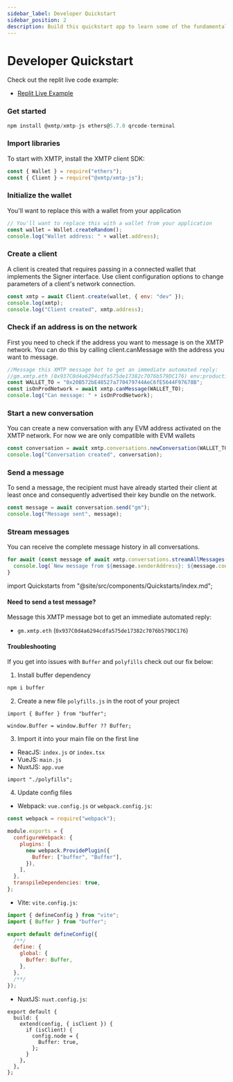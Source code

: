 ```yaml
---
sidebar_label: Developer Quickstart
sidebar_position: 2
description: Build this quickstart app to learn some of the fundamental concepts involved in building with XMTP.
---
```


# Developer Quickstart

Check out the replit live code example:

- [Replit Live Example](https://replit.com/@FabrizioGuespe/XMTP-Developer-Quickstart?v=1)

### Get started

```jsx
npm install @xmtp/xmtp-js ethers@5.7.0 qrcode-terminal
```

### Import libraries

To start with XMTP, install the XMTP client SDK:

```jsx
const { Wallet } = require("ethers");
const { Client } = require("@xmtp/xmtp-js");
```

### Initialize the wallet

You'll want to replace this with a wallet from your application

```jsx
// You'll want to replace this with a wallet from your application
const wallet = Wallet.createRandom();
console.log("Wallet address: " + wallet.address);
```

### Create a client

A client is created that requires passing in a connected wallet that implements the Signer interface. Use client configuration options to change parameters of a client's network connection.

```jsx
const xmtp = await Client.create(wallet, { env: "dev" });
console.log(xmtp);
console.log("Client created", xmtp.address);
```

### Check if an address is on the network

First you need to check if the address you want to message is on the XMTP network. You can do this by calling client.canMessage with the address you want to message.

```jsx
//Message this XMTP message bot to get an immediate automated reply:
//gm.xmtp.eth (0x937C0d4a6294cdfa575de17382c7076b579DC176) env:production
const WALLET_TO = "0x20B572bE48527a770479744AeC6fE5644F97678B";
const isOnProdNetwork = await xmtp.canMessage(WALLET_TO);
console.log("Can message: " + isOnProdNetwork);
```

### Start a new conversation

You can create a new conversation with any EVM address activated on the XMTP network. For now we are only compatible with EVM wallets

```jsx
const conversation = await xmtp.conversations.newConversation(WALLET_TO);
console.log("Conversation created", conversation);
```

### Send a message

To send a message, the recipient must have already started their client at least once and consequently advertised their key bundle on the network.

```jsx
const message = await conversation.send("gm");
console.log("Message sent", message);
```

### Stream messages

You can receive the complete message history in all conversations.

```jsx
for await (const message of await xmtp.conversations.streamAllMessages()) {
  console.log(`New message from ${message.senderAddress}: ${message.content}`);
}
```

import Quickstarts from "@site/src/components/Quickstarts/index.md";

<Quickstarts />

#### Need to send a test message?

Message this XMTP message bot to get an immediate automated reply:

- `gm.xmtp.eth` (`0x937C0d4a6294cdfa575de17382c7076b579DC176`)

#### Troubleshooting

If you get into issues with `Buffer` and `polyfills` check out our fix below:

1. Install buffer dependency

```bash
npm i buffer
```

2. Create a new file `polyfills.js` in the root of your project

```tsx
import { Buffer } from "buffer";

window.Buffer = window.Buffer ?? Buffer;
```

3. Import it into your main file on the first line

- ReacJS: `index.js` or `index.tsx`
- VueJS: `main.js`
- NuxtJS: `app.vue`

```tsx
import "./polyfills";
```

4. Update config files

- Webpack: `vue.config.js` or `webpack.config.js`:

```jsx
const webpack = require("webpack");

module.exports = {
  configureWebpack: {
    plugins: [
      new webpack.ProvidePlugin({
        Buffer: ["buffer", "Buffer"],
      }),
    ],
  },
  transpileDependencies: true,
};
```

- Vite: `vite.config.js`:

```jsx
import { defineConfig } from "vite";
import { Buffer } from "buffer";

export default defineConfig({
  /**/
  define: {
    global: {
      Buffer: Buffer,
    },
  },
  /**/
});
```

- NuxtJS: `nuxt.config.js`:

```tsx
export default {
  build: {
    extend(config, { isClient }) {
      if (isClient) {
        config.node = {
          Buffer: true,
        };
      }
    },
  },
};
```
